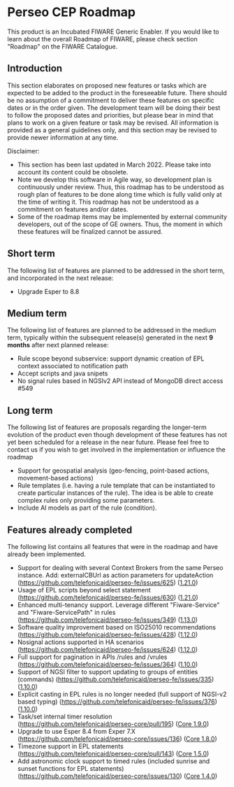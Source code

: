# Perseo CEP Roadmap

This product is an Incubated FIWARE Generic Enabler. If you would like to learn about the overall Roadmap of FIWARE,
please check section "Roadmap" on the FIWARE Catalogue.

## Introduction

This section elaborates on proposed new features or tasks which are expected to be added to the product in the
foreseeable future. There should be no assumption of a commitment to deliver these features on specific dates or in the
order given. The development team will be doing their best to follow the proposed dates and priorities, but please bear
in mind that plans to work on a given feature or task may be revised. All information is provided as a general
guidelines only, and this section may be revised to provide newer information at any time.

Disclaimer:

-   This section has been last updated in March 2022. Please take into account its content could be obsolete.
-   Note we develop this software in Agile way, so development plan is continuously under review. Thus, this roadmap has
    to be understood as rough plan of features to be done along time which is fully valid only at the time of writing
    it. This roadmap has not be understood as a commitment on features and/or dates.
-   Some of the roadmap items may be implemented by external community developers, out of the scope of GE owners. Thus,
    the moment in which these features will be finalized cannot be assured.

## Short term

The following list of features are planned to be addressed in the short term, and incorporated in the next release:

-   Upgrade Esper to 8.8

## Medium term

The following list of features are planned to be addressed in the medium term, typically within the subsequent
release(s) generated in the next **9 months** after next planned release:

-   Rule scope beyond subservice: support dynamic creation of EPL context associated to notification path
-   Accept scripts and java snipets
-   No signal rules based in NGSIv2 API instead of MongoDB direct access #549

## Long term

The following list of features are proposals regarding the longer-term evolution of the product even though development
of these features has not yet been scheduled for a release in the near future. Please feel free to contact us if you
wish to get involved in the implementation or influence the roadmap

-   Support for geospatial analysis (geo-fencing, point-based actions, movement-based actions)
-   Rule templates (i.e. having a rule template that can be instantiated to create particular instances of the rule).
    The idea is be able to create complex rules only providing some parameters.
-   Include AI models as part of the rule (condition).

## Features already completed

The following list contains all features that were in the roadmap and have already been implemented.

-   Support for dealing with several Context Brokers from the same Perseo instance. Add: externalCBUrl as action
    parameters for updateAction (<https://github.com/telefonicaid/perseo-fe/issues/625>)
    ([1.21.0](https://github.com/telefonicaid/perseo-fe/releases/tag/1.21.0))
-   Usage of EPL scripts beyond select statement (<https://github.com/telefonicaid/perseo-fe/issues/630>)
    ([1.21.0](https://github.com/telefonicaid/perseo-fe/releases/tag/1.21.0))
-   Enhanced multi-tenancy support. Leverage different "Fiware-Service" and "Fiware-ServicePath" in rules
    (<https://github.com/telefonicaid/perseo-fe/issues/349>)
    ([1.13.0](https://github.com/telefonicaid/perseo-fe/releases/tag/1.13.0))
-   Software quality improvement based on ISO25010 recommendations
    (<https://github.com/telefonicaid/perseo-fe/issues/428>)
    ([1.12.0](https://github.com/telefonicaid/perseo-fe/releases/tag/1.12.0))
-   Nosignal actions supported in HA scenarios
    (<https://github.com/telefonicaid/perseo-fe/issues/624>)
    ([1.12.0](https://github.com/telefonicaid/perseo-fe/releases/tag/1.12.0))
-   Full support for pagination in APIs /rules and /vrules (<https://github.com/telefonicaid/perseo-fe/issues/364>)
    ([1.10.0](https://github.com/telefonicaid/perseo-fe/releases/tag/1.10.0))
-   Support of NGSI filter to support updating to groups of entities (commands)
    (<https://github.com/telefonicaid/perseo-fe/issues/335>)
    ([1.10.0](https://github.com/telefonicaid/perseo-fe/releases/tag/1.10.0))
-    Explicit casting in EPL rules is no longer needed (full support of NGSI-v2 based typing)
    (<https://github.com/telefonicaid/perseo-fe/issues/376>)
    ([1.10.0](https://github.com/telefonicaid/perseo-fe/releases/tag/1.10.0))
-   Task/set internal timer resolution (<https://github.com/telefonicaid/perseo-core/pull/195>)
    ([Core 1.9.0](https://github.com/telefonicaid/perseo-core/releases/tag/1.9.0))
-   Upgrade to use Esper 8.4 from Exper 7.X (<https://github.com/telefonicaid/perseo-core/issues/136>)
    ([Core 1.8.0](https://github.com/telefonicaid/perseo-core/releases/tag/1.8.0))
-   Timezone support in EPL statements (<https://github.com/telefonicaid/perseo-core/pull/143>)
    ([Core 1.5.0](https://github.com/telefonicaid/perseo-core/releases/tag/1.5.0))
-   Add astronomic clock support to timed rules (included sunrise and sunset functions for EPL statements)
    (<https://github.com/telefonicaid/perseo-core/issues/130>)
    ([Core 1.4.0](https://github.com/telefonicaid/perseo-core/releases/tag/1.4.0))

